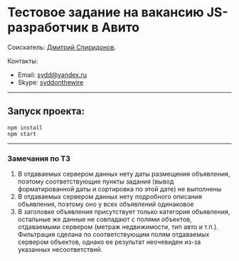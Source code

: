 # Тестовое задание на вакансию JS-разработчик в Авито

 Соискатель: [Дмитрий Спиридонов](https://htmlacademy.ru/profile/sydd).

 Контакты:
  * Email: [sydd@yandex.ru](mailto:sydd@yandex.ru)
  * Skype: [syddonthewire](skype:syddonthewire?userinfo)

---

## Запуск проекта:

```
npm install
npm start
```

---

### Замечания по ТЗ

1. В отдаваемых сервером данных нету даты размещения объявления, поэтому соответствующие пункты задания (вывод форматированной даты и сортировка по этой дате) не выполнены
2. В отдаваемых сервером данных нету подробного описания объявления, поэтому оно у всех объявлений одинаковое
3. В заголовке объявления присутствует только категория объявления, остальные же данные не совпадают с полями объектов, отдаваемыми сервером (метраж недвижимости, тип авто и т.п.). Фильтрация сделана по соответствующим полям отдаваемых сервером объектов, однако ее результат неочевиден из-за указанных несоответствий.
